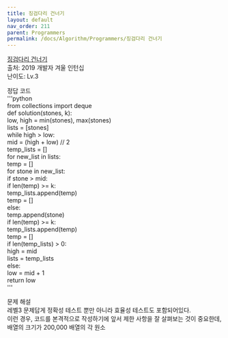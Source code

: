 ```yaml
---
title: 징검다리 건너기
layout: default
nav_order: 211
parent: Programmers
permalink: /docs/Algorithm/Programmers/징검다리 건너기
---
```


[징검다리 건너기]   
출처: 2019 개발자 겨울 인턴십   
난이도: Lv.3   
   
정답 코드   
'''python   
from collections import deque   
def solution(stones, k):   
    low, high = min(stones), max(stones)   
    lists = [stones]   
    while high > low:   
        mid = (high + low) // 2   
        temp_lists = []   
        for new_list in lists:   
            temp = []   
            for stone in new_list:   
                if stone > mid:   
                    if len(temp) >= k:   
                        temp_lists.append(temp)   
                    temp = []   
                else:   
                    temp.append(stone)   
            if len(temp) >= k:   
                temp_lists.append(temp)   
            temp = []   
        if len(temp_lists) > 0:   
            high = mid   
            lists = temp_lists   
        else:   
            low = mid + 1   
    return low   
'''   
   
문제 해설   
레벨3 문제답게 정확성 테스트 뿐만 아니라 효율성 테스트도 포함되어있다.   
이런 경우, 코드를 본격적으로 작성하기에 앞서 제한 사항을 잘 살펴보는 것이 중요한데, 배열의 크기가 200,000 배열의 각 원소

[징검다리 건너기]: https://school.programmers.co.kr/learn/courses/30/lessons/64062/solution_groups?language=python3